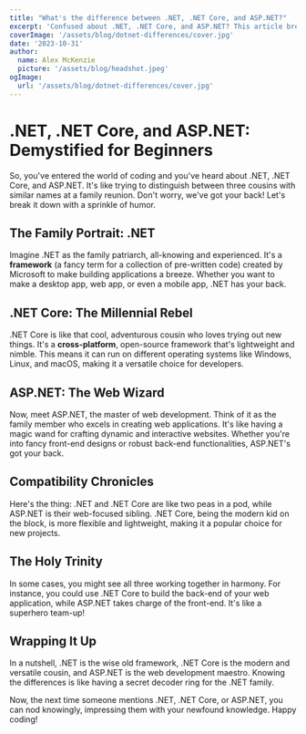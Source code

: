 ```yaml
---
title: "What's the difference between .NET, .NET Core, and ASP.NET?"
excerpt: 'Confused about .NET, .NET Core, and ASP.NET? This article breaks down the differences in plain English.'
coverImage: '/assets/blog/dotnet-differences/cover.jpg'
date: '2023-10-31'
author:
  name: Alex McKenzie
  picture: '/assets/blog/headshot.jpeg'
ogImage:
  url: '/assets/blog/dotnet-differences/cover.jpg'
---
```


# .NET, .NET Core, and ASP.NET: Demystified for Beginners

So, you've entered the world of coding and you've heard about .NET, .NET Core, and ASP.NET. It's like trying to distinguish between three cousins with similar names at a family reunion. Don't worry, we've got your back! Let's break it down with a sprinkle of humor.

## The Family Portrait: .NET

Imagine .NET as the family patriarch, all-knowing and experienced. It's a **framework** (a fancy term for a collection of pre-written code) created by Microsoft to make building applications a breeze. Whether you want to make a desktop app, web app, or even a mobile app, .NET has your back.

## .NET Core: The Millennial Rebel

.NET Core is like that cool, adventurous cousin who loves trying out new things. It's a **cross-platform**, open-source framework that's lightweight and nimble. This means it can run on different operating systems like Windows, Linux, and macOS, making it a versatile choice for developers.

## ASP.NET: The Web Wizard

Now, meet ASP.NET, the master of web development. Think of it as the family member who excels in creating web applications. It's like having a magic wand for crafting dynamic and interactive websites. Whether you're into fancy front-end designs or robust back-end functionalities, ASP.NET's got your back.

## Compatibility Chronicles

Here's the thing: .NET and .NET Core are like two peas in a pod, while ASP.NET is their web-focused sibling. .NET Core, being the modern kid on the block, is more flexible and lightweight, making it a popular choice for new projects.

## The Holy Trinity

In some cases, you might see all three working together in harmony. For instance, you could use .NET Core to build the back-end of your web application, while ASP.NET takes charge of the front-end. It's like a superhero team-up!

## Wrapping It Up

In a nutshell, .NET is the wise old framework, .NET Core is the modern and versatile cousin, and ASP.NET is the web development maestro. Knowing the differences is like having a secret decoder ring for the .NET family.

Now, the next time someone mentions .NET, .NET Core, or ASP.NET, you can nod knowingly, impressing them with your newfound knowledge. Happy coding!
